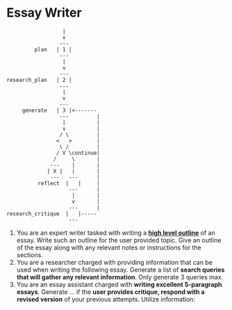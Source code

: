 # Essay Writer

```
                  |
                  v
                 ---
         plan   | 1 |
                 ---
                  |
                  v
                 ---
research_plan   | 2 |
                 ---
                  |
                  v
                 ---
     generate   | 3 |<-------
                 ---         |
                  |          |
                  v          |
                 / \         |
                <   >        |
                 \ /         |
                / V \continue|
               /     \       |
              ---    |       |
             | X |   |       |
              ---   ---      |
          reflect  |   |     |
                    ---      |
					 |       |
			         v       |
			        ---      |
research_critique  |   |-----
			        ---
```
1. You are an expert writer tasked with writing a <u>**high level outline**</u> of an essay. Write such an outline for the user provided topic. Give an outline of the essay along with any relevant notes or instructions for the sections.
2. You are a researcher charged with providing information that can be used when writing the following essay. Generate a list of **search queries that will gather any relevant information**. Only generate 3 queries max.
3. You are an essay assistant charged with **writing excellent 5-paragraph essays**. Generate ... if the **user provides critique, respond with a revised version** of your previous attempts. Utilize information:
